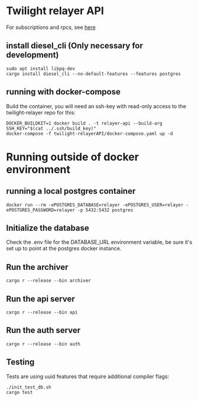 # Twilight relayer API

For subscriptions and rpcs, see [here](./docs/API.md)

## install diesel_cli (Only necessary for development)

```command
sudo apt install libpq-dev
cargo install diesel_cli --no-default-features --features postgres
```

## running with docker-compose

Build the container, you will need an ssh-key with read-only access to the twilight-relayer repo for this:

```console
DOCKER_BUILDKIT=1 docker build . -t relayer-api --build-arg SSH_KEY="$(cat ../.ssh/build_key)"
docker-compose -f twilight-relayerAPI/docker-compose.yaml up -d
```

# Running outside of docker environment

## running a local postgres container

`docker run --rm -ePOSTGRES_DATABASE=relayer -ePOSTGRES_USER=relayer -ePOSTGRES_PASSWORD=relayer -p 5432:5432 postgres`

## Initialize the database

Check the .env file for the DATABASE_URL environment variable, be sure it's set up to point at the postgres docker instance.

## Run the archiver

`cargo r --release --bin archiver`

## Run the api server

`cargo r --release --bin api`

## Run the auth server

`cargo r --release --bin auth`

## Testing

Tests are using uuid features that require additional compiler flags:

```command
./init_test_db.sh
cargo test
```
